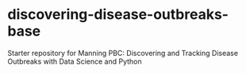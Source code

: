 # discovering-disease-outbreaks-base
Starter repository for Manning PBC: Discovering and Tracking Disease Outbreaks with Data Science and Python
